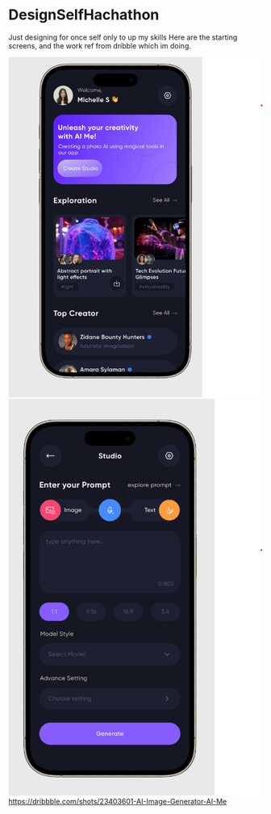 # DesignSelfHachathon
 Just designing for once self only to up my skills
 Here are the starting screens, and the work ref from dribble which im doing.
 
 ![Скриншот Экрана Новостей](/images/1.png)
 ![Скриншот Экрана Новостей](/images/2.png)
 https://dribbble.com/shots/23403601-AI-Image-Generator-AI-Me
